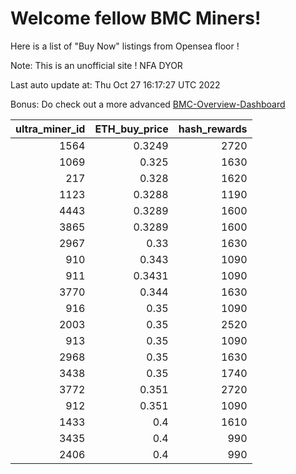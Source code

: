 # Welcome fellow BMC Miners!
Here is a list of "Buy Now" listings from Opensea floor !

Note: This is an unofficial site ! NFA DYOR

Last auto update at: Thu Oct 27 16:17:27 UTC 2022

Bonus: Do check out a more advanced [BMC-Overview-Dashboard](https://dune.com/defifunk/BMC-Overview-Dashboard)


|   ultra_miner_id |   ETH_buy_price |   hash_rewards |
|-----------------:|----------------:|---------------:|
|             1564 |          0.3249 |           2720 |
|             1069 |          0.325  |           1630 |
|              217 |          0.328  |           1620 |
|             1123 |          0.3288 |           1190 |
|             4443 |          0.3289 |           1600 |
|             3865 |          0.3289 |           1600 |
|             2967 |          0.33   |           1630 |
|              910 |          0.343  |           1090 |
|              911 |          0.3431 |           1090 |
|             3770 |          0.344  |           1630 |
|              916 |          0.35   |           1090 |
|             2003 |          0.35   |           2520 |
|              913 |          0.35   |           1090 |
|             2968 |          0.35   |           1630 |
|             3438 |          0.35   |           1740 |
|             3772 |          0.351  |           2720 |
|              912 |          0.351  |           1090 |
|             1433 |          0.4    |           1610 |
|             3435 |          0.4    |            990 |
|             2406 |          0.4    |            990 |